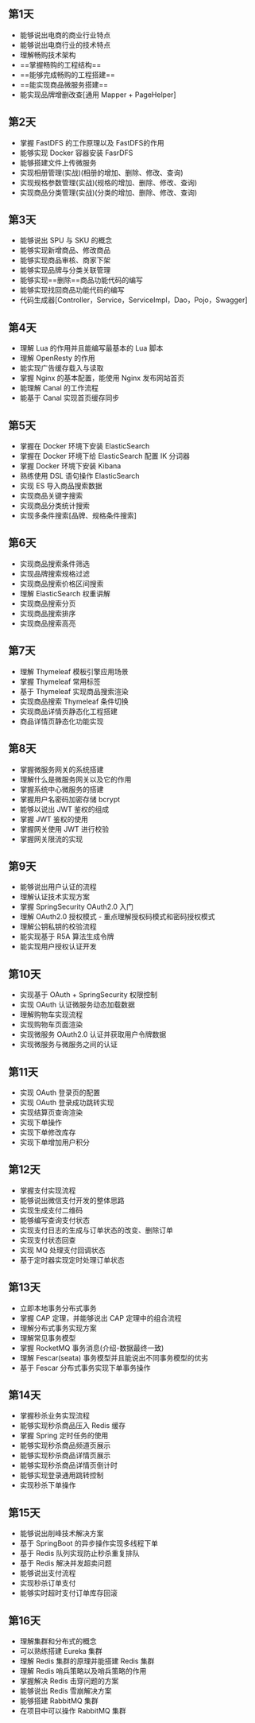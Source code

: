## 第1天

- 能够说出电商的商业行业特点
- 能够说出电商行业的技术特点
- 理解畅购技术架构
- ==掌握畅购的工程结构==
- ==能够完成畅购的工程搭建==
- ==能实现商品微服务搭建==
- 能实现品牌增删改查[通用 Mapper + PageHelper]



## 第2天

- 掌握 FastDFS 的工作原理以及 FastDFS的作用
- 能够实现 Docker 容器安装 FasrDFS
- 能够搭建文件上传微服务
- 实现相册管理(实战)(相册的增加、删除、修改、查询)
- 实现规格参数管理(实战)(规格的增加、删除、修改、查询)
- 实现商品分类管理(实战)(分类的增加、删除、修改、查询)



## 第3天

- 能够说出 SPU 与 SKU 的概念
- 能够实现新增商品、修改商品
- 能够实现商品审核、商家下架
- 能够实现品牌与分类关联管理
- 能够实现==删除==商品功能代码的编写
- 能够实现找回商品功能代码的编写
- 代码生成器[Controller，Service，ServiceImpl，Dao，Pojo，Swagger]



## 第4天

- 理解 Lua 的作用并且能编写最基本的 Lua 脚本
- 理解 OpenResty 的作用
- 能实现广告缓存载入与读取
- 掌握 Nginx 的基本配置，能使用 Nginx 发布网站首页
- 能理解 Canal 的工作流程
- 能基于 Canal 实现首页缓存同步



## 第5天

- 掌握在 Docker 环境下安装 ElasticSearch
- 掌握在 Docker 环境下给 ElasticSearch 配置 IK 分词器
- 掌握 Docker 环境下安装 Kibana
- 熟练使用 DSL 语句操作 ElasticSearch
- 实现 ES 导入商品搜索数据
- 实现商品关键字搜索
- 实现商品分类统计搜索
- 实现多条件搜索[品牌、规格条件搜索]



## 第6天

- 实现商品搜索条件筛选
- 实现品牌搜索规格过滤
- 实现商品搜索价格区间搜索
- 理解 ElasticSearch 权重讲解
- 实现商品搜索分页
- 实现商品搜索排序
- 实现商品搜索高亮



## 第7天

- 理解 Thymeleaf 模板引擎应用场景
- 掌握 Thymeleaf 常用标签
- 基于 Thymeleaf 实现商品搜索渲染
- 实现商品搜索 Thymeleaf 条件切换
- 实现商品详情页静态化工程搭建
- 商品详情页静态化功能实现



## 第8天

- 掌握微服务网关的系统搭建
- 理解什么是微服务网关以及它的作用
- 掌握系统中心微服务的搭建
- 掌握用户名密码加密存储 bcrypt
- 能够以说出 JWT 鉴权的组成
- 掌握 JWT 鉴权的使用
- 掌握网关使用 JWT 进行校验
- 掌握网关限流的实现



## 第9天

- 能够说出用户认证的流程
- 理解认证技术实现方案
- 掌握 SpringSecurity OAuth2.0 入门
- 理解 OAuth2.0 授权模式 - 重点理解授权码模式和密码授权模式
- 理解公钥私钥的校验流程
- 能实现基于 R5A 算法生成令牌
- 能实现用户授权认证开发



## 第10天

- 实现基于 OAuth + SpringSecurity 权限控制
- 实现 OAuth 认证微服务动态加载数据
- 理解购物车实现流程
- 实现购物车页面渲染
- 实现微服务 OAuth2.0 认证并获取用户令牌数据
- 实现微服务与微服务之间的认证



## 第11天

- 实现 OAuth 登录页的配置
- 实现 OAuth 登录成功跳转实现
- 实现结算页查询渲染
- 实现下单操作
- 实现下单修改库存
- 实现下单增加用户积分



## 第12天

- 掌握支付实现流程
- 能够说出微信支付开发的整体思路
- 实现生成支付二维码
- 能够编写查询支付状态
- 实现支付日志的生成与订单状态的改变、删除订单
- 实现支付状态回查
- 实现 MQ 处理支付回调状态
- 基于定时器实现定时处理订单状态



## 第13天

- 立即本地事务分布式事务
- 掌握 CAP 定理，并能够说出 CAP 定理中的组合流程
- 理解分布式事务实现方案
- 理解常见事务模型
- 掌握 RocketMQ 事务消息(介绍-数据最终一致)
- 理解 Fescar(seata) 事务模型并且能说出不同事务模型的优劣
- 基于 Fescar 分布式事务实现下单事务操作



## 第14天

- 掌握秒杀业务实现流程
- 能够实现秒杀商品压入 Redis 缓存
- 掌握 Spring 定时任务的使用
- 能够实现秒杀商品频道页展示
- 能够实现秒杀商品详情页展示
- 能够实现秒杀商品详情页倒计时
- 能够实现登录通用跳转控制
- 实现秒杀下单操作



## 第15天

- 能够说出削峰技术解决方案
- 基于 SpringBoot 的异步操作实现多线程下单
- 基于 Redis 队列实现防止秒杀重复排队
- 基于 Redis 解决并发超卖问题
- 能够说出支付流程
- 实现秒杀订单支付
- 能够实时超时支付订单库存回滚



## 第16天

- 理解集群和分布式的概念
- 可以熟练搭建 Eureka 集群
- 理解 Redis 集群的原理并能搭建 Redis 集群
- 理解 Redis 哨兵策略以及哨兵策略的作用
- 掌握解决 Redis 击穿问题的方案
- 能够说出 Redis 雪崩解决方案
- 能够搭建 RabbitMQ 集群
- 在项目中可以操作 RabbitMQ 集群

